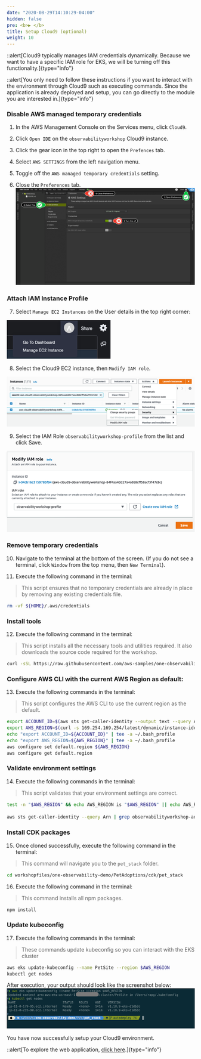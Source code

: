 ```yaml
---
date: "2020-08-29T14:10:29-04:00"
hidden: false
pre: <b>▶︎ </b>
title: Setup Cloud9 (optional)
weight: 10
---
```



::alert[Cloud9 typically manages IAM credentials dynamically. Because we want to have a specific IAM role for EKS, we will be turning off this functionality.]{type="info"}

::alert[You only need to follow these instructions if you want to interact with the environment through Cloud9 such as executing commands. Since the application is already deployed and setup, you can go directly to the module you are interested in.]{type="info"}


### Disable AWS managed temporary credentials
1. In the AWS Management Console on the Services menu, click `Cloud9`.
2. Click `Open IDE` on the `observabilityworkshop` Cloud9 instance.

3. Click the gear icon in the top right to open the `Prefences` tab.
4. Select `AWS SETTINGS` from the left navigation menu.
5. Toggle off the `AWS managed temporary credentials` setting.
6. Close the `Preferences` tab.
![c9disableiam](/static/images/c9disableiam.png)


### Attach IAM Instance Profile
7. Select `Manage EC2 Instances` on the User details in the top right corner:

![manageEC2Instance](/static/images/manageec2.png)

8. Select the Cloud9 EC2 instance, then `Modify IAM role`.

![cloud9ModifyRole](/static/images/cloud9modifyRole.png)

9. Select the IAM Role `observabilityworkshop-profile` from the list and click Save.

![cloud9ModifyRole2](/static/images/cloud9modifyRole2.png)

### Remove temporary credentials
10. Navigate to the terminal at the bottom of the screen. (If you do not see  a terminal, click `Window` from the top menu, then `New Terminal`).

11. Execute the following command in the terminal:
> This script ensures that no temporary credentials are already in place by removing any existing credentials file. 
```bash
rm -vf ${HOME}/.aws/credentials
```

### Install tools

12. Execute the following command in the terminal:
> This script installs all the necessary tools and utilities required. It also downloads the source code required for the workshop.

```bash
curl -sSL https://raw.githubusercontent.com/aws-samples/one-observability-demo/main/PetAdoptions/envsetup_ee.sh | bash -s stable
```

### Configure AWS CLI with the current AWS Region as default:

13. Execute the following commands in the terminal:

> This script configures the AWS CLI to use the current region as the default.

```bash
export ACCOUNT_ID=$(aws sts get-caller-identity --output text --query Account)
export AWS_REGION=$(curl -s 169.254.169.254/latest/dynamic/instance-identity/document | jq -r '.region')
echo "export ACCOUNT_ID=${ACCOUNT_ID}" | tee -a ~/.bash_profile
echo "export AWS_REGION=${AWS_REGION}" | tee -a ~/.bash_profile
aws configure set default.region ${AWS_REGION}
aws configure get default.region
```

### Validate environment settings

14. Execute the following commands in the terminal:

> This script validates that your environment settings are correct.

```bash
test -n "$AWS_REGION" && echo AWS_REGION is "$AWS_REGION" || echo AWS_REGION is not set

aws sts get-caller-identity --query Arn | grep observabilityworkshop-admin -q && echo "You're good. IAM role IS valid." || echo "IAM role NOT valid. DO NOT PROCEED."
```

### Install CDK packages
15. Once cloned successfully, execute the following command in the terminal:
> This command will navigate you to the `pet_stack` folder.

```bash
cd workshopfiles/one-observability-demo/PetAdoptions/cdk/pet_stack
```

16. Execute the following command in the terminal:
> This command installs all npm packages.

```bash
npm install
```

### Update kubeconfig
17. Execute the following commands in the terminal:
> These commands update kubeconfig so you can interact with the EKS cluster

```bash
aws eks update-kubeconfig --name PetSite --region $AWS_REGION            
kubectl get nodes
```

After execution, your output should look like the screenshot below:
![Kubeconfig](/static/images/eksconfigured.png)

You have now successfully setup your Cloud9 environment.

::alert[To explore the web application, [click here](/installation/not_using_ee/_deploy_app#playaround-with-the-app-optional).]{type="info"}